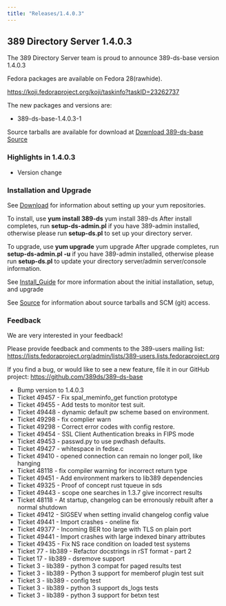 ```yaml
---
title: "Releases/1.4.0.3"
---
```


389 Directory Server 1.4.0.3
-----------------------------

The 389 Directory Server team is proud to announce 389-ds-base version 1.4.0.3

Fedora packages are available on Fedora 28(rawhide).

<https://koji.fedoraproject.org/koji/taskinfo?taskID=23262737>

The new packages and versions are:

-   389-ds-base-1.4.0.3-1

Source tarballs are available for download at [Download 389-ds-base Source](https://releases.pagure.org/389-ds-base/389-ds-base-1.4.0.3.tar.bz2)

### Highlights in 1.4.0.3

- Version change

### Installation and Upgrade 
See [Download](../download.html) for information about setting up your yum repositories.

To install, use **yum install 389-ds** yum install 389-ds After install completes, run **setup-ds-admin.pl** if you have 389-admin installed, otherwise please run **setup-ds.pl** to set up your directory server.

To upgrade, use **yum upgrade** yum upgrade After upgrade completes, run **setup-ds-admin.pl -u** if you have 389-admin installed, otherwise please run **setup-ds.pl** to update your directory server/admin server/console information.

See [Install\_Guide](../legacy/install-guide.html) for more information about the initial installation, setup, and upgrade

See [Source](../development/source.html) for information about source tarballs and SCM (git) access.

### Feedback

We are very interested in your feedback!

Please provide feedback and comments to the 389-users mailing list: <https://lists.fedoraproject.org/admin/lists/389-users.lists.fedoraproject.org>

If you find a bug, or would like to see a new feature, file it in our GitHub project: <https://github.com/389ds/389-ds-base>

- Bump version to 1.4.0.3
- Ticket 49457 - Fix spal_meminfo_get function prototype
- Ticket 49455 - Add tests to monitor test suit.
- Ticket 49448 - dynamic default pw scheme based on environment.
- Ticket 49298 - fix complier warn
- Ticket 49298 - Correct error codes with config restore.
- Ticket 49454 - SSL Client Authentication breaks in FIPS mode
- Ticket 49453 - passwd.py to use pwdhash defaults.
- Ticket 49427 - whitespace in fedse.c
- Ticket 49410 - opened connection can remain no longer poll, like hanging
- Ticket 48118 - fix compiler warning for incorrect return type
- Ticket 49451 - Add environment markers to lib389 dependencies
- Ticket 49325 - Proof of concept rust tqueue in sds
- Ticket 49443 - scope one searches in 1.3.7 give incorrect results
- Ticket 48118 - At startup, changelog can be erronously rebuilt after a normal shutdown
- Ticket 49412 - SIGSEV when setting invalid changelog config value
- Ticket 49441 - Import crashes - oneline fix
- Ticket 49377 - Incoming BER too large with TLS on plain port
- Ticket 49441 - Import crashes with large indexed binary  attributes
- Ticket 49435 - Fix NS race condition on loaded test systems
- Ticket 77 - lib389 - Refactor docstrings in rST format - part 2
- Ticket 17 - lib389 - dsremove support
- Ticket 3 - lib389 - python 3 compat for paged results test
- Ticket 3 - lib389 - Python 3 support for memberof plugin test suit
- Ticket 3 - lib389 - config test
- Ticket 3 - lib389 - python 3 support ds_logs tests
- Ticket 3 - lib389 - python 3 support for betxn test

